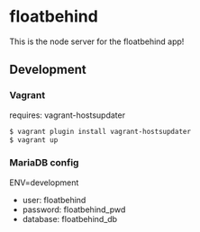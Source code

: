 # floatbehind

This is the node server for the floatbehind app!

## Development

### Vagrant

requires: vagrant-hostsupdater

```sh
$ vagrant plugin install vagrant-hostsupdater
$ vagrant up
```

### MariaDB config

ENV=development
- user: floatbehind
- password: floatbehind_pwd
- database: floatbehind_db
